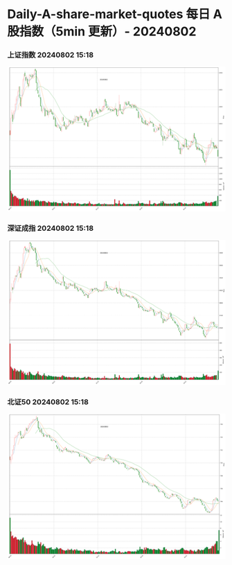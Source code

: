 
# Daily-A-share-market-quotes 每日 A 股指数（5min 更新）- 20240802

### 上证指数 20240802 15:18
![](./fig/2024/8/20240802-sh000001.png)

### 深证成指 20240802 15:18
![](./fig/2024/8/20240802-sz399001.png)

### 北证50 20240802 15:18
![](./fig/2024/8/20240802-bj899050.png)
